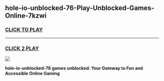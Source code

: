 
## hole-io-unblocked-76-Play-Unblocked-Games-Online-7kzwi
<h3>
<a href="https://premium76.site?title=hole-io-unblocked-76&ref=25A">CLICK TO PLAY</a></h3>
<hr>

<h3>
<a href="https://premium76.site?title=hole-io-unblocked-76&ref=25A">CLICK 2 PLAY</a>
  
</h3>

<a href="https://premium76.site?title=hole-io-unblocked-76&ref=25A"><img src="https://clearcache.store/games.png"></a>


**hole-io-unblocked-76 games unblocked: Your Gateway to Fun and Accessible Online Gaming**
